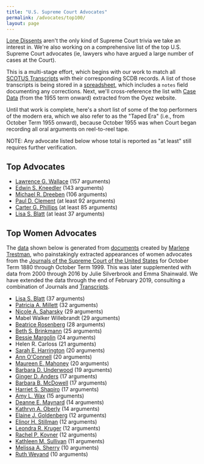 ```yaml
---
title: "U.S. Supreme Court Advocates"
permalink: /advocates/top100/
layout: page
---
```


[Lone Dissents](/cases/loners) aren't the only kind of Supreme Court trivia we take an interest in.
We're also working on a comprehensive list of the top U.S. Supreme Court advocates (ie, lawyers who
have argued a large number of cases at the Court).

This is a multi-stage effort, which begins with our work to match all
[SCOTUS Transcripts](/transcripts/scotus) with their corresponding SCDB records. 
A list of those transcripts is being stored in a
[spreadsheet](https://github.com/jeffpar/lonedissent/blob/master/sources/ld/transcripts.csv),
which includes a `notes` field documenting any corrections.  Next, we'll cross-reference
the list with [Case Data](https://github.com/jeffpar/lonedissent/tree/master/sources/oyez/cases)
(from the 1955 term onward) extracted from the Oyez website.

Until that work is complete, here's a short list of some of the top performers of the modern era,
which we also refer to as the "Taped Era" (i.e., from October Term 1955 onward), because October
1955 was when Court began recording all oral arguments on reel-to-reel tape.

NOTE: Any advocate listed below whose total is reported as "at least" still requires further verification.

## Top Advocates

- [Lawrence G. Wallace](/advocates/top100/lawrence_wallace) (157 arguments)
- [Edwin S. Kneedler](/advocates/top100/edwin_kneedler) (143 arguments)
- [Michael R. Dreeben](/advocates/top100/michael_dreeben) (106 arguments)
- [Paul D. Clement](/advocates/top100/paul_clement) (at least 92 arguments)
- [Carter G. Phillips](/advocates/top100/carter_phillips) (at least 85 arguments)
- [Lisa S. Blatt](/advocates/top100/lisa_blatt) (at least 37 arguments)

## Top Women Advocates

The [data](https://github.com/jeffpar/lonedissent/blob/master/sources/ld/women-advocates.csv) shown below is generated from
[documents](https://supremecourthistory.org/history_oral_advocates.html) created by [Marlene Trestman](https://www.marlenetrestman.com),
who painstakingly extracted appearances of women advocates from the [Journals of the Supreme Court of the United States](https://www.supremecourt.gov/orders/journal.aspx)
for October Term 1880 through October Term 1999.  This was later supplemented with data from 2000 through 2016 by Julie Silverbrook and Emma Shainwald.
We have extended the data through the end of February 2019, consulting a combination of Journals and [Transcripts](https://www.supremecourt.gov/oral_arguments/argument_transcript/2018).

- [Lisa S. Blatt](/advocates/top100/lisa_blatt) (37 arguments)
- [Patricia A. Millett](/advocates/top100/patricia_millett) (32 arguments)
- [Nicole A. Saharsky](/advocates/top100/nicole_saharsky) (29 arguments)
- Mabel Walker Willebrandt (29 arguments)
- [Beatrice Rosenberg](/advocates/top100/beatrice_rosenberg) (28 arguments)
- [Beth S. Brinkmann](/advocates/top100/beth_brinkmann) (25 arguments)
- [Bessie Margolin](/advocates/top100/bessie_margolin) (24 arguments)
- Helen R. Carloss (21 arguments)
- [Sarah E. Harrington](/advocates/top100/sarah_harrington) (20 arguments)
- [Ann O'Connell](/advocates/top100/ann_oconnell) (20 arguments)
- [Maureen E. Mahoney](/advocates/top100/maureen_mahoney) (20 arguments)
- [Barbara D. Underwood](/advocates/top100/barbara_underwood) (19 arguments)
- [Ginger D. Anders](/advocates/top100/ginger_anders) (17 arguments)
- [Barbara B. McDowell](/advocates/top100/barbara_mcdowell) (17 arguments)
- [Harriet S. Shapiro](/advocates/top100/harriet_shapiro) (17 arguments)
- [Amy L. Wax](/advocates/top100/amy_wax) (15 arguments)
- [Deanne E. Maynard](/advocates/top100/deanne_maynard) (14 arguments)
- [Kathryn A. Oberly](/advocates/top100/kathryn_oberly) (14 arguments)
- [Elaine J. Goldenberg](/advocates/top100/elaine_goldenberg) (12 arguments)
- [Elinor H. Stillman](/advocates/top100/elinor_stillman) (12 arguments)
- [Leondra R. Kruger](/advocates/top100/leondra_kruger) (12 arguments)
- [Rachel P. Kovner](/advocates/top100/rachel_kovner) (12 arguments)
- [Kathleen M. Sullivan](/advocates/top100/kathleen_sullivan) (11 arguments)
- [Melissa A. Sherry](/advocates/top100/melissa_sherry) (10 arguments)
- [Ruth Weyand](/advocates/top100/ruth_weyand) (10 arguments)
